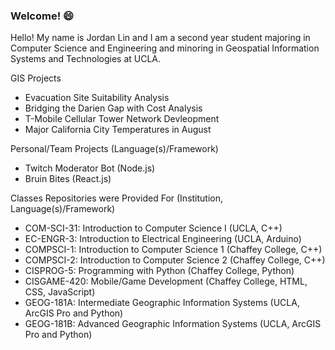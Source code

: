 ### Welcome! 😄
Hello! My name is Jordan Lin and I am a second year student majoring in Computer Science and Engineering and minoring in Geospatial Information Systems and Technologies at UCLA. 

GIS Projects
  - Evacuation Site Suitability Analysis
  - Bridging the Darien Gap with Cost Analysis
  - T-Mobile Cellular Tower Network Devleopment
  - Major California City Temperatures in August

Personal/Team Projects (Language(s)/Framework)
  - Twitch Moderator Bot (Node.js)
  - Bruin Bites (React.js)


Classes Repositories were Provided For (Institution, Language(s)/Framework)
  - COM-SCI-31: Introduction to Computer Science I  (UCLA, C++)
  - EC-ENGR-3: Introduction to Electrical Engineering (UCLA, Arduino)
  - COMPSCI-1: Introduction to Computer Science 1 (Chaffey College, C++)
  - COMPSCI-2: Introduction to Computer Science 2 (Chaffey College, C++)
  - CISPROG-5: Programming with Python (Chaffey College, Python)
  - CISGAME-420: Mobile/Game Development (Chaffey College, HTML, CSS, JavaScript)
  - GEOG-181A: Intermediate Geographic Information Systems (UCLA, ArcGIS Pro and Python)
  - GEOG-181B: Advanced Geographic Information Systems (UCLA, ArcGIS Pro and Python)
<!--
**jardondaful/jardondaful** is a ✨ _special_ ✨ repository because its `README.md` (this file) appears on your GitHub profile.

Here are some ideas to get you started:

- 🔭 I’m currently working on ...
- 🌱 I’m currently learning ...
- 👯 I’m looking to collaborate on ...
- 🤔 I’m looking for help with ...
- 💬 Ask me about ...
- 📫 How to reach me: ...
- 😄 Pronouns: ...
- ⚡ Fun fact: ...
-->
